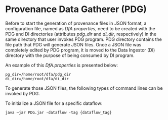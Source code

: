 # Provenance Data Gatherer (PDG)

Before to start the generation of provenance files in JSON format, a configuration file, named as *DfA.properties*, need to be created with the PDG and DI directories (attributes *pdg_dir* and *di_dir*, respectively) in the same directory that user invokes PDG program. PDG directory contains the file path that PDG will generate JSON files. Once a JSON file was completely edited by PDG program, it is moved to the Data Ingestor (DI) directory with the purpose of being consumed by DI program. 

An example of this *DfA.properties* is presented below:

    pg_dir=/home/root/dfa/pdg_dir
    di_dir=/home/root/dfa/di_dir

To generate those JSON files, the following types of command lines can be invoked by PDG. 

To initialize a JSON file for a specific dataflow:

    java –jar PDG.jar -dataflow -tag {dataflow_tag}
